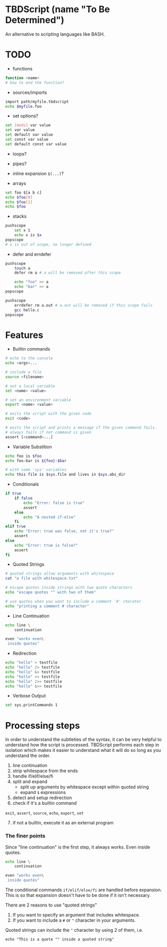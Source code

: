 # TBDScript (name "To Be Determined")

An alternative to scripting languages like BASH.

# TODO

* functions
```bash
function <name>
# how to end the function?
```
* sources/imports
```bash
import path/myfile.tbdscript
echo $myfile.foo
```
* set options?
```bash
set [mods] var value
set var value
set default var value
set const var value
set default const var value
```
* loops?
* pipes?
* inline expansion `$(...)`?

* arrays
```bash
set foo $[a b c]
echo $foo[0]
echo $foo[1]
echo $foo
```

* stacks
```bash
pushscope
    set x 1
    echo x is $x
popscope
# x is out of scope, no longer defined
```

* defer and errdefer

```bash
pushscope
    touch a
    defer rm a # a will be removed after this scope

    echo "foo" >> a
    echo "bar" >> a
popscope
```

```bash
pushscope
    errdefer rm a.out # a.out will be removed if this scope fails
    gcc hello.c
popscope
```

# Features

* Builtin commands

```bash
# echo to the console
echo <args>...

# include a file
source <filename>

# set a local variable
set <name> <value>

# set an environment variable
export <name> <value>

# exits the script with the given code
exit <code>

# exits the script and prints a message if the given command fails.
# always fails if not command is given
assert [<command>...]
```

* Variable Substition

```bash
echo foo is $foo
echo foo-bar is ${foo}-$bar

# with some 'sys' variables
echo this file is $sys.file and lives in $sys.abs_dir
```

* Conditionals
```bash
if true
    if false
        echo "Error: false is true"
        assert
    else
        echo "A nested if-else"
    fi
elif true
    echo "Error: true was false, not it's true?"
    assert
else
    echo "Error: true is false?"
    assert
fi
```

* Quoted Strings

```bash
# quoted strings allow arguments with whitespace
cat "a file with whitespace.txt"

# escape quotes inside strings with two quote characters
echo "escape quotes "" with two of them"

# use quotes when you want to include a comment '#' charater
echo "printing a comment # character"
```

* Line Continuation

```bash
echo line \
    continuation

even "works even\
 inside quotes"
```

* Redirection

```bash
echo "hello" > testfile
echo "hello" 2> testfile
echo "hello" &> testfile
echo "hello" >> testfile
echo "hello" 2>> testfile
echo "hello" &>> testfile
```

* Verbose Output

```bash
set sys.printCommands 1
```

# Processing steps

In order to understand the subtleties of the syntax, it can be very helpful to understand how the script is processed.  TBDScript performs each step in isolation which makes it easier to understand what it will do so long as you understand the order.

1. line continuation
2. strip whitespace from the ends
3. handle if/elif/else/fi
4. split and expand
    - split up arguments by whitespace except within quoted string
    - expand `$` expressions
5. detect and setup redirection
6. check if it's a builtin command

`exit`, `assert`, `source`, `echo`, `export`, `set`

7. if not a builtin, execute it as an external program

### The finer points

Since "line continuation" is the first step, it always works.  Even inside quotes.
```bash
echo line \
    continuation

even "works even\
 inside quotes"
```

The conditional commands `if/elif/else/fi` are handled before expansion.  This is so that expansion doesn't have to be done if it isn't necessary.

There are 2 reasons to use "quoted strings"

1. If you want to specify an argument that includes whitespace.
2. If you want to include a `#` or `"` character in your arguments.

Quoted strings can include the `"` character by using 2 of them, i.e.
```
echo "This is a quote "" inside a quoted string"
```
